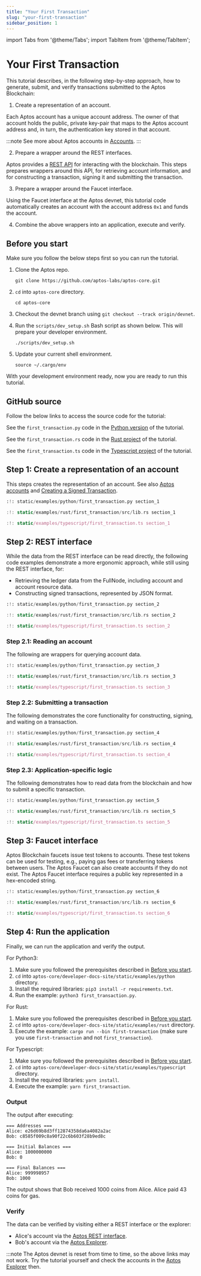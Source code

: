 ```yaml
---
title: "Your First Transaction"
slug: "your-first-transaction"
sidebar_position: 1
---
```


import Tabs from '@theme/Tabs';
import TabItem from '@theme/TabItem';

# Your First Transaction

This tutorial describes, in the following step-by-step approach, how to generate, submit, and verify transactions submitted to the Aptos Blockchain:

1. Create a representation of an account.

  Each Aptos account has a unique account address. The owner of that account holds the public, private key-pair that maps to the Aptos account address and, in turn, the authentication key stored in that account.

  :::note See more about Aptos accounts in [Accounts][account_basics]. :::

2. Prepare a wrapper around the REST interfaces.

  Aptos provides a [REST API][rest_spec] for interacting with the blockchain. This steps prepares wrappers around this API, for retrieving account information, and for constructing a transaction, signing it and submitting the transaction.

3. Prepare a wrapper around the Faucet interface.

  Using the Faucet interface at the Aptos devnet, this tutorial code automatically creates an account with the account address `0x1` and funds the account.

4. Combine the above wrappers into an application, execute and verify.

## Before you start

Make sure you follow the below steps first so you can run the tutorial.

1. Clone the Aptos repo.

      ```
      git clone https://github.com/aptos-labs/aptos-core.git

      ```

2. `cd` into `aptos-core` directory.

    ```
    cd aptos-core
    ```
3. Checkout the devnet branch using `git checkout --track origin/devnet`.

4. Run the `scripts/dev_setup.sh` Bash script as shown below. This will prepare your developer environment.

    ```
    ./scripts/dev_setup.sh
    ```

5. Update your current shell environment.

    ```
    source ~/.cargo/env
    ```

With your development environment ready, now you are ready to run this tutorial.

## GitHub source

Follow the below links to access the source code for the tutorial:

<Tabs>
  <TabItem value="python" label="Python" default>

See the `first_transaction.py` code in the [Python version](https://github.com/aptos-labs/aptos-core/tree/main/developer-docs-site/static/examples/python) of the tutorial.

  </TabItem>
  <TabItem value="rust" label="Rust" default>

See the `first_transaction.rs` code in the [Rust project](https://github.com/aptos-labs/aptos-core/tree/main/developer-docs-site/static/examples/rust) of the tutorial.

  </TabItem>
  <TabItem value="typescript" label="Typescript" default>

See the `first_transaction.ts` code in the [Typescript project](https://github.com/aptos-labs/aptos-core/tree/main/developer-docs-site/static/examples/typescript) of the tutorial.

  </TabItem>
</Tabs>

## Step 1: Create a representation of an account

This steps creates the representation of an account. See also [Aptos accounts][account_basics] and [Creating a Signed Transaction](/docs/guides/sign-a-transaction.md).

<Tabs>
  <TabItem value="python" label="Python" default>

```python
:!: static/examples/python/first_transaction.py section_1
```

  </TabItem>
  <TabItem value="rust" label="Rust" default>

```rust
:!: static/examples/rust/first_transaction/src/lib.rs section_1
```

  </TabItem>
  <TabItem value="typescript" label="Typescript" default>

```typescript
:!: static/examples/typescript/first_transaction.ts section_1
```

  </TabItem>
</Tabs>

## Step 2: REST interface

While the data from the REST interface can be read directly, the following code examples demonstrate a more ergonomic approach, while still using the REST interface, for:

- Retrieving the ledger data from the FullNode, including account and account resource data.
- Constructing signed transactions, represented by JSON format.

<Tabs>
  <TabItem value="python" label="Python" default>

```python
:!: static/examples/python/first_transaction.py section_2
```

  </TabItem>
  <TabItem value="rust" label="Rust" default>

```rust
:!: static/examples/rust/first_transaction/src/lib.rs section_2
```

  </TabItem>
  <TabItem value="typescript" label="Typescript" default>

```typescript
:!: static/examples/typescript/first_transaction.ts section_2
```

  </TabItem>
</Tabs>

### Step 2.1: Reading an account

The following are wrappers for querying account data.

<Tabs>
  <TabItem value="python" label="Python" default>

```python
:!: static/examples/python/first_transaction.py section_3
```

  </TabItem>
  <TabItem value="rust" label="Rust" default>

```rust
:!: static/examples/rust/first_transaction/src/lib.rs section_3
```

  </TabItem>
  <TabItem value="typescript" label="Typescript" default>

```typescript
:!: static/examples/typescript/first_transaction.ts section_3
```

  </TabItem>
</Tabs>

### Step 2.2: Submitting a transaction

The following demonstrates the core functionality for constructing, signing, and waiting on a transaction.

<Tabs>
<TabItem value="python" label="Python" default>

```python
:!: static/examples/python/first_transaction.py section_4
```

  </TabItem>
  <TabItem value="rust" label="Rust" default>

```rust
:!: static/examples/rust/first_transaction/src/lib.rs section_4
```

  </TabItem>
  <TabItem value="typescript" label="Typescript" default>

```typescript
:!: static/examples/typescript/first_transaction.ts section_4
```

  </TabItem>
</Tabs>

### Step 2.3: Application-specific logic

The following demonstrates how to read data from the blockchain and how to submit a specific transaction.

<Tabs>
<TabItem value="python" label="Python" default>

```python
:!: static/examples/python/first_transaction.py section_5
```

  </TabItem>
  <TabItem value="rust" label="Rust" default>

```rust
:!: static/examples/rust/first_transaction/src/lib.rs section_5
```

  </TabItem>
  <TabItem value="typescript" label="Typescript" default>

```typescript
:!: static/examples/typescript/first_transaction.ts section_5
```

  </TabItem>
</Tabs>

## Step 3: Faucet interface

Aptos Blockchain faucets issue test tokens to accounts. These test tokens can be used for testing, e.g., paying gas fees or transferring tokens between users. The Aptos Faucet can also create accounts if they do not exist. The Aptos Faucet interface requires a public key represented in a hex-encoded string.

<Tabs>
<TabItem value="python" label="Python" default>

```python
:!: static/examples/python/first_transaction.py section_6
```

  </TabItem>
  <TabItem value="rust" label="Rust" default>

```rust
:!: static/examples/rust/first_transaction/src/lib.rs section_6
```

  </TabItem>
  <TabItem value="typescript" label="Typescript" default>

```typescript
:!: static/examples/typescript/first_transaction.ts section_6
```

  </TabItem>
</Tabs>

## Step 4: Run the application

Finally, we can run the application and verify the output.

<Tabs>
<TabItem value="python" label="Python" default>
For Python3:

1. Make sure you followed the prerequisites described in [Before you start](#before-you-start). 
2. `cd` into `aptos-core/developer-docs-site/static/examples/python` directory.
3. Install the required libraries: `pip3 install -r requirements.txt`.
4. Run the example: `python3 first_transaction.py`.

</TabItem>
<TabItem value="rust" label="Rust">
For Rust:

1. Make sure you followed the prerequisites described in [Before you start](#before-you-start). 
2. `cd` into `aptos-core/developer-docs-site/static/examples/rust` directory.
3. Execute the example: `cargo run --bin first-transaction` (make sure you use `first-transaction` and not `first_transaction`).

</TabItem>
<TabItem value="typescript" label="Typescript">
For Typescript:

1. Make sure you followed the prerequisites described in [Before you start](#before-you-start). 
2. `cd` into `aptos-core/developer-docs-site/static/examples/typescript` directory.
3. Install the required libraries: `yarn install`.
4. Execute the example: `yarn first_transaction`.

</TabItem>
</Tabs>

### Output

The output after executing:
```
=== Addresses ===
Alice: e26d69b8d3ff12874358da6a4082a2ac
Bob: c8585f009c8a90f22c6b603f28b9ed8c

=== Initial Balances ===
Alice: 1000000000
Bob: 0

=== Final Balances ===
Alice: 999998957
Bob: 1000
```

The output shows that Bob received 1000 coins from Alice. Alice paid 43 coins for gas.

### Verify

The data can be verified by visiting either a REST interface or the explorer:
* Alice's account via the [Aptos REST interface][alice_account_rest].
* Bob's account via the [Aptos Explorer][bob_account_explorer].

:::note The Aptos devnet is reset from time to time, so the above links may not work. Try the tutorial yourself and check the accounts in the [Aptos Explorer][bob_account_explorer] then.

[account_basics]: /concepts/basics-accounts

[account_basics]: /concepts/basics-accounts
[alice_account_rest]: /rest-api/#tag/accounts/e26d69b8d3ff12874358da6a4082a2ac/resources
[bob_account_explorer]: https://aptos-explorer.netlify.app/account/c8585f009c8a90f22c6b603f28b9ed8c
[rest_spec]: /rest-api
